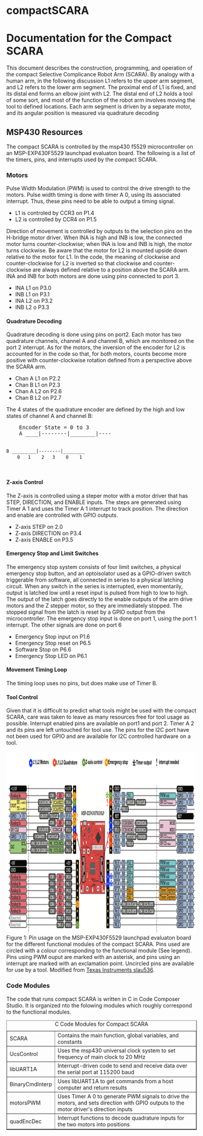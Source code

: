 # compactSCARA
<H1>Documentation for the Compact SCARA</H1>
This document describes the construction, programming, and operation of the compact Selective Complicance Robot Arm (SCARA). By analogy with a human arm, in the following discussion L1 refers to the upper arm segment, and L2 refers to the lower arm segment. The proximal end of L1 is fixed, and its distal end forms an elbow joint with L2. The distal end of L2 holds a tool of some sort, and most of the function of the robot arm involves moving the tool to defined locations. Each arm segment is driven by a separate motor, and its angular position is measured via quadrature decoding 
<H2>MSP430 Resources</H2>
The compact SCARA is controlled by the msp430 f5529 microcontroller on an MSP-EXP430F5529 launchpad evaluaton board. The following is a list of the timers, pins, and interrupts used by the compact SCARA.

<H3>Motors</H4>
Pulse Width Modulation (PWM) is used to control the drive strength to the motors. Pulse width timing is done with timer A 0, using its associated interrupt. Thus, these pins need to be able to output a timing signal.
<ul>
<li>L1 is controled by CCR3 on P1.4</li>
<li>L2 is controlled by CCR4 on P1.5</li>
</ul>
Direction of movement is controlled by outputs to the selection pins on the H-bridge motor driver. When INA is high and INB is low, the connected motor turns counter-clockwise; when INA is low and INB is high, the motor turns clockwise. Be aware that the motor for L2 is mounted upside down relative to the motor for L1. In the code, the meaning of clockwise and counter-clockwise for L2 is inverted so that clockwise and counter-clockwise are always defined relative to a position above the SCARA arm. INA and INB for both motors are done using pins connected to port 3.
<ul>
<li>INA L1 on P3.0</li>
<li>INB L1 on P3.1</li>
<li>INA L2 on P3.2</li>
<li>INB L2 o P3.3</li>
</ul>

<H4>Quadrature Decoding</H4>
Quadrature decoding is done using pins on port2. Each motor has two quadrature channels, channel A and channel B, which are monitored on the port 2 interrupt.  As for the motors, the inversion of the encoder for L2 is accounted for in the code so that, for both motors, counts become more positive with counter-clockwise rotation defined from a perspective above the SCARA arm.
<ul>
<li>Chan A L1 on P2.2</li>
<li>Chan B L1 on P2.3</li>
<li>Chan A L2 on P2.6</li>
<li>Chan B L2 on P2.7</li>
</ul>
The 4 states of the quadrature encoder are defined by the high and low states of channel A and channel B:
<pre>
	Encoder State = 0 to 3
	A ____|--------|________|----
	
	B _________|--------|________
	    0   1    2   3    0    1
</pre>

<H4>Z-axis Control</H4>
The Z-axis is controlled using a steper motor with a motor driver that has STEP, DIRECTION, and ENABLE inputs. The steps are generated using Timer A 1 and uses the Timer A 1 interrupt to track position. The direction and enable are controlled with GPIO outputs.
<ul>
	<li>Z-axis STEP on 2.0</li>
	<li>Z-axis DIRECTION on P3.4</li>
	<li>Z-axis ENABLE on P3.5</li>
</ul>

<H4>Emergency Stop and Limit Switches</H4>
The emergency stop system consists of four limit switches, a physical emergency stop button, and an optoisolator used as a GPIO-driven switch triggerable from software, all connected in series to a physical latching circuit. When any switch in the series is interrupted, even momentarily, output is latched low until a reset input is pulsed from high to low to high. The output of the latch goes directly to the enable outputs of the arm drive motors and the Z stepper motor, so they are immediately stopped. The stopped signal from the latch is reset by a GPIO output from the microcontroller. The emergency stop input is done on port 1, using the port 1 interrupt. The other signals are done on port 6
<ul>
<li>Emergency Stop input on P1.6</li>
<li>Emergency Stop reset on P6.5</li>
<li>Software Stop on P6.6</li>
<li>Emergency Stop LED on P6.1</li>
</ul>

<H4>Movement Timing Loop</H4>
The timing loop uses no pins, but does make use of Timer B.

<H4>Tool Control</H4>
Given that it is difficult to predict what tools might be used with the compact SCARA, care was taken to leave as many resources free for tool usage as possible. Interrupt enabled pins are available on port1 and port 2. Timer A 2 and its pins are left untouched for tool use. The pins for the I2C port have not been used for GPIO and are available for I2C controlled hardware on a tool.<br>
	
<IMG SRC="msp430PinUsage.png" ALT="msp430 launchpad pin usage for compact SCARA" HEIGHT =481 WIDTH =1174><br>
Figure 1: Pin usage on the MSP-EXP430F5529 launchpad evaluaton board for the different functional modules of the compact SCARA. Pins used are circled with a colour corresponding to the functional module (See legend). Pins using PWM ouput are marked with an asterisk, and pins using an interrupt are marked with an exclamation point. Uncircled pins are available for use by a tool. Modified from <a href = "https://www.ti.com/lit/ug/slau536/slau536.pdf">Texas Instruments slau536</a>.

<H3>Code Modules</H3>
The code that runs compact SCARA is written in C in Code Composer Studio. It is organized nto the folowing modules which roughly correspond to the functional modules.
<table cellspacing="0" cellpadding="0" border = "1">
	<caption>C Code Modules for Compact SCARA</caption>
<tbody>
	<tr>
	      <td>SCARA</td>
		  <td>Contains the main function, global variables, and constants</td>
	  </tr>
	  <tr>
		  <td>UcsControl</td>
		  <td>Uses the msp430 universal clock system to set frequency of main clock to 20 MHz</td>
	  </tr>
	  <tr>
		  <td>libUART1A</td>
		  <td>Interrupt-driven code to send and receive data over the serial port at 115200 baud</td>
	  </tr>
	  <tr>
		  <td>BinaryCmdInterp</td>
		  <td>Uses libUART1A to get commands from a host computer and return results</td>
	  </tr>
	  <tr>
		  <td>motorsPWM</td>
		  <td>Uses Timer A 0 to generate PWM signals to drive the motors, and sets direction with GPIO outputs to the motor driver's direction inputs</td>
	  </tr>
	  <tr>
		  <td>quadEncDec</td>
		  <td>Interrupt functions to decode quadrature inputs for the two motors into positions</td>
	  </tr>
	  
</tbody>
</table>
